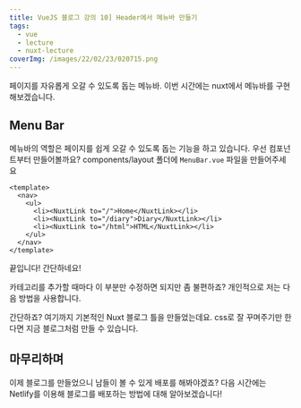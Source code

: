 ```yaml
---
title: VueJS 블로그 강의 10] Header에서 메뉴바 만들기
tags:
  - vue
  - lecture
  - nuxt-lecture
coverImg: /images/22/02/23/020715.png
---
```


페이지를 자유롭게 오갈 수 있도록 돕는 메뉴바. 이번 시간에는 nuxt에서 메뉴바를 구현해보겠습니다.

<!--more-->

## Menu Bar

메뉴바의 역할은 페이지를 쉽게 오갈 수 있도록 돕는 기능을 하고 있습니다. 우선 컴포넌트부터 만들어볼까요? components/layout 폴더에 `MenuBar.vue` 파일을 만들어주세요

<post-img src="/images/22/03/09/181036.png"></post-img>

```vue [components/layout/MenuBar.vue]
<template>
  <nav>
    <ul>
      <li><NuxtLink to="/">Home</NuxtLink></li>
      <li><NuxtLink to="/diary">Diary</NuxtLink></li>
      <li><NuxtLink to="/html">HTML</NuxtLink></li>
    </ul>
  </nav>
</template>
```

<post-img src="/images/22/03/09/181302.png"></post-img>

끝입니다! 간단하네요!

카테고리를 추가할 때마다 이 부분만 수정하면 되지만 좀 불편하죠? 개인적으로 저는 다음 방법을 사용합니다.

간단하죠? 여기까지 기본적인 Nuxt 블로그 틀을 만들었는데요. css로 잘 꾸며주기만 한다면 지금 블로그처럼 만들 수 있습니다.

## 마무리하며

이제 블로그를 만들었으니 남들이 볼 수 있게 배포를 해봐야겠죠? 다음 시간에는 Netlify를 이용해 블로그를 배포하는 방법에 대해 알아보겠습니다!
